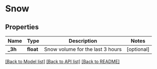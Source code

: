 # Snow


## Properties
Name | Type | Description | Notes
------------ | ------------- | ------------- | -------------
**_3h** | **float** | Snow volume for the last 3 hours | [optional] 

[[Back to Model list]](../README.md#documentation-for-models) [[Back to API list]](../README.md#documentation-for-api-endpoints) [[Back to README]](../README.md)


